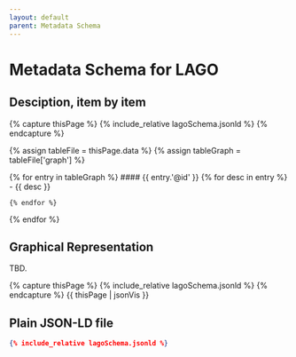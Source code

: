 ```yaml
---
layout: default
parent: Metadata Schema
---
```


# Metadata Schema for LAGO


## Desciption, item by item

{% capture thisPage %}
    {% include_relative lagoSchema.jsonld %}
{% endcapture %}

{% assign tableFile = thisPage.data %}
{% assign tableGraph = tableFile['graph'] %}

{% for entry in tableGraph %}
    #### {{ entry.'@id' }}
    {% for desc in entry %}
        - {{ desc }} 
        
    {% endfor %}        
{% endfor %}


## Graphical Representation

TBD.

{% capture thisPage %}
    {% include_relative lagoSchema.jsonld %}
{% endcapture %}
{{ thisPage | jsonVis }}


## Plain JSON-LD file

```json
{% include_relative lagoSchema.jsonld %}
```
